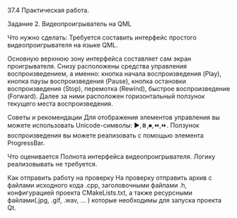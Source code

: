 37.4 Практическая работа.

Задание 2. Видеопроигрыватель на QML

Что нужно сделать:
Требуется составить интерфейс простого видеопроигрывателя на языке QML.

Основную верхнюю зону интерфейса составляет сам экран проигрывателя.
Снизу расположены средства управления воспроизведением, 
а именно: кнопка начала воспроизведения (Play), кнопка паузы воспроизведения (Pause), кнопка остановки воспроизведения (Stop), перемотка (Rewind), быстрое воспроизведение (Forward).
Далее за ними расположен горизонтальный ползунок текущего места воспроизведения.

Советы и рекомендации
Для отображения элементов управления вы можете использовать Unicode-символы: ▶️,⏸️,⏹,⏪️,⏩️. Ползунок воспроизведения вы можете реализовать с помощью элемента ProgressBar.

Что оценивается
Полнота интерфейса видеопроигрывателя. Логику реализовывать не требуется.

Как отправить работу на проверку
На проверку отправить архив с файлами исходного кода .cpp, заголовочными файлами .h, конфигурацией проекта CMakeLists.txt,
а также ресурсными файлами(.jpg, .gif, .wav, … ) которые необходимы  для запуска проекта Qt.
